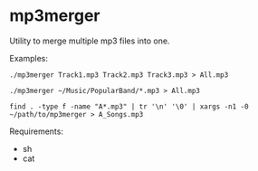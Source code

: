 # mp3merger
Utility to merge multiple mp3 files into one.

Examples:
```
./mp3merger Track1.mp3 Track2.mp3 Track3.mp3 > All.mp3

./mp3merger ~/Music/PopularBand/*.mp3 > All.mp3

find . -type f -name "A*.mp3" | tr '\n' '\0' | xargs -n1 -0 ~/path/to/mp3merger > A_Songs.mp3
```


Requirements:
  - sh
  - cat
